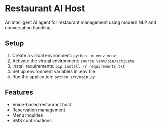 # Restaurant AI Host

An intelligent AI agent for restaurant management using modern NLP and conversation handling.

## Setup
1. Create a virtual environment: `python -m venv venv`
2. Activate the virtual environment: `source venv/bin/activate`
3. Install requirements: `pip install -r requirements.txt`
4. Set up environment variables in .env file
5. Run the application: `python src/main.py`

## Features
- Voice-based restaurant host
- Reservation management
- Menu inquiries
- SMS confirmations
